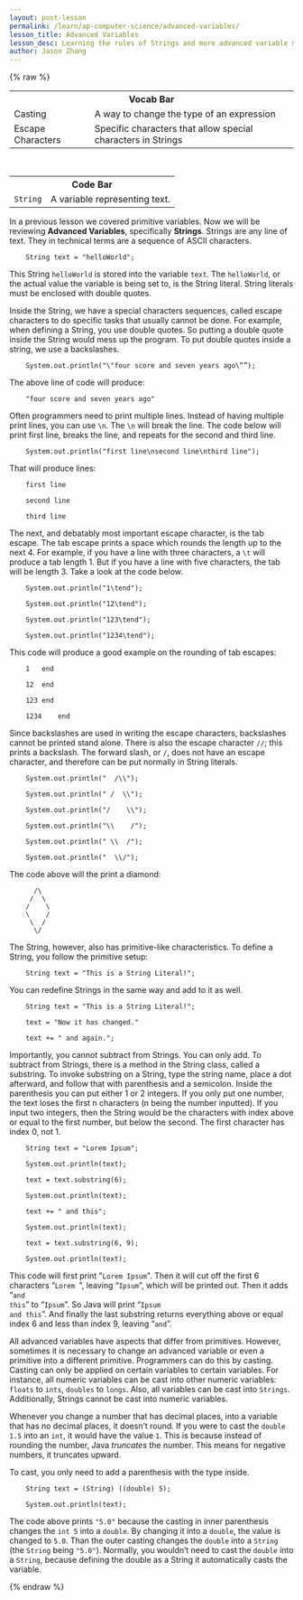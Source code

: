 ```yaml
---
layout: post-lesson
permalink: /learn/ap-computer-science/advanced-variables/
lesson_title: Advanced Variables
lesson_desc: Learning the rules of Strings and more advanced variable manipulation.
author: Jason Zhang
---
```


<script src="/questions.js"></script>

{% raw %}

<table>
  <tr>
    <th colspan="2">Vocab Bar</th>
  </tr>
  <tr>
    <td>Casting</td>
    <td>A way to change the type of an expression</td>
  </tr>
  <tr>
    <td>Escape Characters</td>
    <td>Specific characters that allow special characters in Strings</td>
  </tr>
</table>

<br>

<table>
  <tr>
    <th colspan="2">Code Bar</th>
  </tr>
  <tr>
    <td><code>String</code></td>
    <td>A variable representing text.</td>
  </tr>
</table>


In a previous lesson we covered primitive variables. Now we will be reviewing **Advanced Variables**, specifically **Strings**. Strings are any line of text. They in technical terms are a sequence of ASCII characters.

	    String text = "helloWorld";

This String <code>helloWorld</code> is stored into the variable <code>text</code>. The <code>helloWorld</code>, or the actual value the variable is being set to, is the String literal. String literals must be enclosed with double quotes.

Inside the String, we have a special characters sequences, called escape characters to do specific tasks that usually cannot be done. For example, when defining a String, you use double quotes. So putting a double quote inside the String would mess up the program. To put double quotes inside a string, we use a backslashes.

	    System.out.println("\"four score and seven years ago\””);

The above line of code will produce:

	    "four score and seven years ago"

Often programmers need to print multiple lines. Instead of having multiple print lines, you can use <code>\n</code>. The <code>\n</code> will break the line. The code below will print first line, breaks the line, and repeats for the second and third line. 

	    System.out.println("first line\nsecond line\nthird line");

That will produce lines:

	    first line

	    second line

	    third line

The next, and debatably most important escape character, is the tab escape. The tab escape prints a space which rounds the length up to the next 4. For example, if you have a line with three characters, a <code>\t</code> will produce a tab length 1. But if you have a line with five characters, the tab will be length 3. Take a look at the code below.

        System.out.println("1\tend");

        System.out.println("12\tend");

        System.out.println("123\tend");

        System.out.println("1234\tend");

This code will produce a good example on the rounding of tab escapes:

        1   end

        12  end

        123 end

        1234    end

Since backslashes are used in writing the escape characters, backslashes cannot be printed stand alone. There is also the escape character <code>//</code>; this prints a backslash. The forward slash, or <code>/</code>, does not have an escape character, and therefore can be put normally in String literals.

        System.out.println("  /\\");

        System.out.println(" /  \\");

        System.out.println("/    \\");

        System.out.println("\\    /");

        System.out.println(" \\  /");

        System.out.println("  \\/");

The code above will the print a diamond:

          /\
         /  \
        /    \
        \    /
         \  /
          \/

The String, however, also has primitive-like characteristics. To define a String, you follow the primitive setup:

        String text = "This is a String Literal!";

You can redefine Strings in the same way and add to it as well.

        String text = "This is a String Literal!";

        text = "Now it has changed."

        text += " and again.";

Importantly, you cannot subtract from Strings. You can only add. To subtract from Strings, there is a method in the String class, called a substring. To invoke substring on a String, type the string name, place a dot afterward, and follow that with parenthesis and a semicolon. Inside the parenthesis you can put either 1 or 2 integers. If you only put one number, the text loses the first n characters (n being the number inputted). If you input two integers, then the String would be the characters with index above or equal to the first number, but below the second. The first character has index 0, not 1.

        String text = "Lorem Ipsum";

        System.out.println(text);

        text = text.substring(6);

        System.out.println(text);

        text += " and this";

        System.out.println(text);

        text = text.substring(6, 9);

        System.out.println(text);	

This code will first print "<code>Lorem Ipsum</code>". Then it will cut off the first 6 characters “<code>Lorem </code>”, leaving “<code>Ipsum</code>”, which will be printed out. Then it adds “<code>and this</code>” to “<code>Ipsum</code>”. So Java will print “<code>Ipsum and this</code>”. And finally the last substring returns everything above or equal index 6 and less than index 9, leaving “<code>and</code>”.

All advanced variables have aspects that differ from primitives. However, sometimes it is necessary to change an advanced variable or even a primitive into a different primitive. Programmers can do this by casting. Casting can only be applied on certain variables to certain variables. For instance, all numeric variables can be cast into other numeric variables: <code>floats</code> to <code>ints</code>, <code>doubles</code> to <code>longs</code>. Also, all variables can be cast into <code>Strings</code>. 
Additionally, Strings cannot be cast into numeric variables.

Whenever you change a number that has decimal places, into a variable that has no decimal places, it doesn’t round. If you were to cast the <code>double 1.5</code> into an <code>int</code>, it would have the value <code>1</code>. This is because instead of rounding the number, Java *truncates* the number. This means for negative numbers, it truncates upward.

To cast, you only need to add a parenthesis with the type inside.

        String text = (String) ((double) 5);

        System.out.println(text);

The code above prints <code>"5.0"</code> because the casting in inner parenthesis changes the <code>int 5</code> into a <code>double</code>. By changing it into a <code>double</code>, the value is changed to <code>5.0</code>. Than the outer casting changes the <code>double</code> into a <code>String</code> (the <code>String</code> being <code>"5.0"</code>). Normally, you wouldn’t need to cast the <code>double</code> into a <code>String</code>, because defining the double as a String it automatically casts the variable.

{% endraw %}